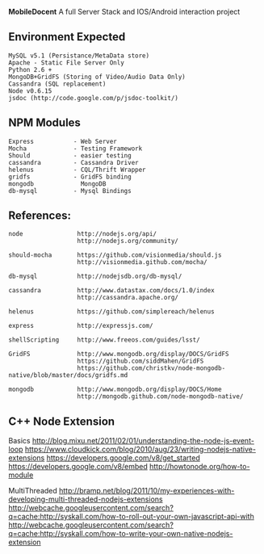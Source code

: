 __MobileDocent__ A full Server Stack and IOS/Android interaction project

## Environment Expected

    MySQL v5.1 (Persistance/MetaData store)
    Apache - Static File Server Only
    Python 2.6 +
    MongoDB+GridFS (Storing of Video/Audio Data Only)
    Cassandra (SQL replacement)
	Node v0.6.15
	jsdoc (http://code.google.com/p/jsdoc-toolkit/)
	

## NPM Modules
    Express           - Web Server
    Mocha             - Testing Framework
	Should            - easier testing
    cassandra         - Cassandra Driver
	helenus           - CQL/Thrift Wrapper
	gridfs            - GridFS binding
	mongodb             MongoDB  
	db-mysql          - Mysql Bindings

## References:

	node			   http://nodejs.org/api/
	                   http://nodejs.org/community/

	should-mocha       https://github.com/visionmedia/should.js
	                   http://visionmedia.github.com/mocha/

	db-mysql           http://nodejsdb.org/db-mysql/

	cassandra          http://www.datastax.com/docs/1.0/index
	                   http://cassandra.apache.org/

	helenus			   https://github.com/simplereach/helenus

	express            http://expressjs.com/

	shellScripting     http://www.freeos.com/guides/lsst/

	GridFS			   http://www.mongodb.org/display/DOCS/GridFS
   				   	   https://github.com/siddMahen/GridFS
					   https://github.com/christkv/node-mongodb-native/blob/master/docs/gridfs.md
					   
	mongodb			   http://www.mongodb.org/display/DOCS/Home
					   http://mongodb.github.com/node-mongodb-native/

## C++ Node Extension

   Basics
        http://blog.mixu.net/2011/02/01/understanding-the-node-js-event-loop
	    https://www.cloudkick.com/blog/2010/aug/23/writing-nodejs-native-extensions
	    https://developers.google.com/v8/get_started
	    https://developers.google.com/v8/embed
	    http://howtonode.org/how-to-module

   MultiThreaded
        http://bramp.net/blog/2011/10/my-experiences-with-developing-multi-threaded-nodejs-extensions
		http://webcache.googleusercontent.com/search?q=cache:http://syskall.com/how-to-roll-out-your-own-javascript-api-with
		http://webcache.googleusercontent.com/search?q=cache:http://syskall.com/how-to-write-your-own-native-nodejs-extension
	
  
    
	
	